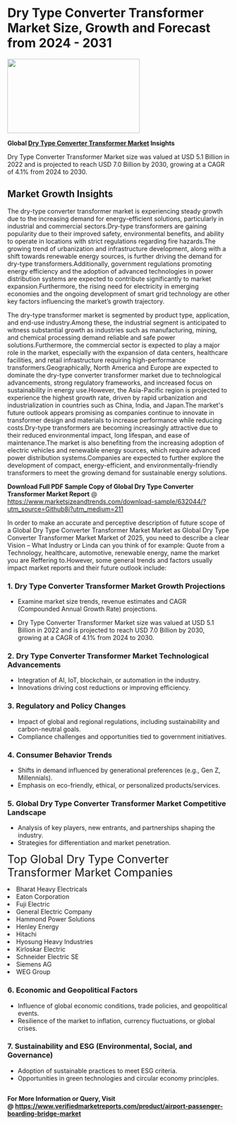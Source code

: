<H1>Dry Type Converter Transformer Market Size, Growth and Forecast from 2024 - 2031</H1><img class="aligncenter size-medium wp-image-584254" src="https://thirdeyenews.in/wp-content/uploads/2024/09/Global-Market-Research-300x168.jpeg" alt="" width="300" height="168" /><p><strong>Global&nbsp;<a href="https://www.marketsizeandtrends.com/download-sample/632044/?utm_source=Github8j?utm_medium=211">Dry Type Converter Transformer Market</a> Insights</strong></p><p>Dry Type Converter Transformer Market size was valued at USD 5.1 Billion in 2022 and is projected to reach USD 7.0 Billion by 2030, growing at a CAGR of 4.1% from 2024 to 2030.</p><p><h2>Market Growth Insights</h2> <p>The dry-type converter transformer market is experiencing steady growth due to the increasing demand for energy-efficient solutions, particularly in industrial and commercial sectors.Dry-type transformers are gaining popularity due to their improved safety, environmental benefits, and ability to operate in locations with strict regulations regarding fire hazards.The growing trend of urbanization and infrastructure development, along with a shift towards renewable energy sources, is further driving the demand for dry-type transformers.Additionally, government regulations promoting energy efficiency and the adoption of advanced technologies in power distribution systems are expected to contribute significantly to market expansion.Furthermore, the rising need for electricity in emerging economies and the ongoing development of smart grid technology are other key factors influencing the market’s growth trajectory.</p> <p>The dry-type transformer market is segmented by product type, application, and end-use industry.Among these, the industrial segment is anticipated to witness substantial growth as industries such as manufacturing, mining, and chemical processing demand reliable and safe power solutions.Furthermore, the commercial sector is expected to play a major role in the market, especially with the expansion of data centers, healthcare facilities, and retail infrastructure requiring high-performance transformers.Geographically, North America and Europe are expected to dominate the dry-type converter transformer market due to technological advancements, strong regulatory frameworks, and increased focus on sustainability in energy use.However, the Asia-Pacific region is projected to experience the highest growth rate, driven by rapid urbanization and industrialization in countries such as China, India, and Japan.The market's future outlook appears promising as companies continue to innovate in transformer design and materials to increase performance while reducing costs.Dry-type transformers are becoming increasingly attractive due to their reduced environmental impact, long lifespan, and ease of maintenance.The market is also benefiting from the increasing adoption of electric vehicles and renewable energy sources, which require advanced power distribution systems.Companies are expected to further explore the development of compact, energy-efficient, and environmentally-friendly transformers to meet the growing demand for sustainable energy solutions.</p> <p><span class=""><strong>Download Full PDF Sample Copy of Global Dry Type Converter Transformer Market Report</strong> @ <a href="https://www.marketsizeandtrends.com/download-sample/632044/?utm_source=Github8j?utm_medium=211" target="_blank">https://www.marketsizeandtrends.com/download-sample/632044/?utm_source=Github8j?utm_medium=211</a></span></p><p>In order to make an accurate and perceptive description of future scope of a Global&nbsp;Dry Type Converter Transformer Market Market as Global&nbsp;Dry Type Converter Transformer Market Market of 2025, you need to describe a clear Vision &ndash; What Industry or Linda can you think of for example: Quote from a Technology, healthcare, automotive, renewable energy, name the market you are Reffering to.However, some general trends and factors usually impact market reports and their future outlook include:</p><h3>1.&nbsp;<strong>Dry Type Converter Transformer Market Growth Projections</strong></h3><ul><li>Examine market size trends, revenue estimates and CAGR (Compounded Annual Growth Rate) projections.</li><li><p>Dry Type Converter Transformer Market size was valued at USD 5.1 Billion in 2022 and is projected to reach USD 7.0 Billion by 2030, growing at a CAGR of 4.1% from 2024 to 2030.</p></li></ul><h3>2.&nbsp;<strong>Dry Type Converter Transformer Market Technological Advancements</strong></h3><ul><li>Integration of AI, IoT, blockchain, or automation in the industry.</li><li>Innovations driving cost reductions or improving efficiency.</li></ul><h3>3.&nbsp;<strong>Regulatory and Policy Changes</strong></h3><ul><li>Impact of global and regional regulations, including sustainability and carbon-neutral goals.</li><li>Compliance challenges and opportunities tied to government initiatives.</li></ul><h3>4.&nbsp;<strong>Consumer Behavior Trends</strong></h3><ul><li>Shifts in demand influenced by generational preferences (e.g., Gen Z, Millennials).</li><li>Emphasis on eco-friendly, ethical, or personalized products/services.</li></ul><h3>5.&nbsp;<strong>Global Dry Type Converter Transformer Market Competitive Landscape</strong></h3><ul><li>Analysis of key players, new entrants, and partnerships shaping the industry.</li><li>Strategies for differentiation and market penetration.</li></ul><p data-pm-slice="1 1 []"><span style="color: inherit; font-family: inherit; font-size: 25px;">Top Global Dry Type Converter Transformer Market Companies</span></p><div class="" data-test-id=""><p><li>Bharat Heavy Electricals</li><li> Eaton Corporation</li><li> Fuji Electric</li><li> General Electric Company</li><li> Hammond Power Solutions</li><li> Henley Energy</li><li> Hitachi</li><li> Hyosung Heavy Industries</li><li> Kirloskar Electric</li><li> Schneider Electric SE</li><li> Siemens AG</li><li> WEG Group</li></p></div><h3>6.&nbsp;<strong>Economic and Geopolitical Factors</strong></h3><ul><li>Influence of global economic conditions, trade policies, and geopolitical events.</li><li>Resilience of the market to inflation, currency fluctuations, or global crises.</li></ul><h3>7.&nbsp;<strong>Sustainability and ESG (Environmental, Social, and Governance)</strong></h3><ul><li>Adoption of sustainable practices to meet ESG criteria.</li><li>Opportunities in green technologies and circular economy principles.</li></ul><h2><strong style="font-size: 14px;">For More Information or Query, Visit @&nbsp;</strong><a style="background-color: #ffffff; font-size: 14px;" href="https://www.marketsizeandtrends.com/report/dry-type-converter-transformer-market/" target="_blank">https://www.verifiedmarketreports.com/product/airport-passenger-boarding-bridge-market</a></h2>